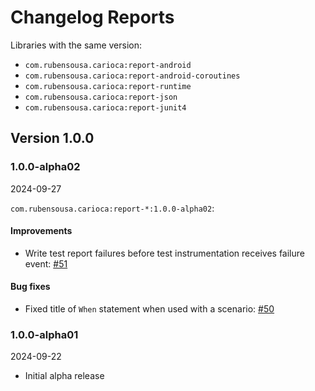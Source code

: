 # Changelog Reports

Libraries with the same version:

- `com.rubensousa.carioca:report-android`
- `com.rubensousa.carioca:report-android-coroutines`
- `com.rubensousa.carioca:report-runtime`
- `com.rubensousa.carioca:report-json`
- `com.rubensousa.carioca:report-junit4`

## Version 1.0.0

### 1.0.0-alpha02

2024-09-27

`com.rubensousa.carioca:report-*:1.0.0-alpha02`:

#### Improvements

- Write test report failures before test instrumentation receives failure event: [#51](https://github.com/rubensousa/Carioca/pull/51)

#### Bug fixes

- Fixed title of `When` statement when used with a scenario: [#50](https://github.com/rubensousa/Carioca/pull/50)


### 1.0.0-alpha01

2024-09-22

- Initial alpha release
